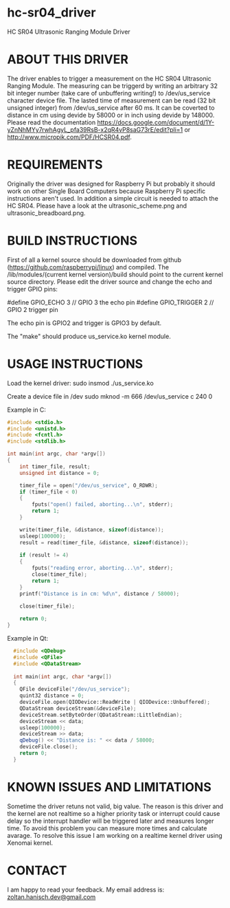 hc-sr04_driver
==============

HC SR04 Ultrasonic Ranging Module Driver

ABOUT THIS DRIVER
=================
The driver enables to trigger a measurement on the HC SR04 Ultrasonic Ranging Module. The measuring can be triggerd by writing an arbitrary 32 bit integer number 
(take care of unbuffering writing!) to /dev/us_service character device file. The lasted time of measurement can be read (32 bit unsigned integer) 
from /dev/us_service after 60 ms. It can be coverted to distance in cm using devide by 58000 or in inch using devide by 148000. 
Please read the documentation https://docs.google.com/document/d/1Y-yZnNhMYy7rwhAgyL_pfa39RsB-x2qR4vP8saG73rE/edit?pli=1 or http://www.micropik.com/PDF/HCSR04.pdf.

REQUIREMENTS
============
Originally the driver was designed for Raspberry Pi but probably it should work on other Single Board Computers because Raspberry Pi specific instructions aren't used. 
In addition a simple circuit is needed to attach the HC SR04. Please have a look at the ultrasonic_scheme.png and ultrasonic_breadboard.png.

BUILD INSTRUCTIONS
==================
First of all a kernel source should be downloaded from github (https://github.com/raspberrypi/linux) and compiled. The /lib/modules/(current kernel version)/build should 
point to the current kernel source directory. Please edit the driver source and change the echo and trigger GPIO pins:

#define GPIO_ECHO 3 // GPIO 3 the echo pin
#define GPIO_TRIGGER 2 // GPIO 2 trigger pin

The echo pin is GPIO2 and trigger is GPIO3 by default.

The "make" should produce us_service.ko kernel module.

USAGE INSTRUCTIONS
==================

Load the kernel driver:
  sudo insmod ./us_service.ko

Create a device file in /dev
  sudo mknod -m 666 /dev/us_service c 240 0

Example in C:
```C
#include <stdio.h>
#include <unistd.h>
#include <fcntl.h>
#include <stdlib.h>

int main(int argc, char *argv[])
{
    int timer_file, result;
    unsigned int distance = 0;

    timer_file = open("/dev/us_service", O_RDWR);
    if (timer_file < 0)
    {
        fputs("open() failed, aborting...\n", stderr);
        return 1;
    }

    write(timer_file, &distance, sizeof(distance));
    usleep(100000);
    result = read(timer_file, &distance, sizeof(distance));
        
    if (result != 4)
    {
        fputs("reading error, aborting...\n", stderr);
        close(timer_file);
        return 1;
    }
    printf("Distance is in cm: %d\n", distance / 58000);
        
    close(timer_file);

    return 0;
}
```

Example in Qt:
```C++
  #include <QDebug>
  #include <QFile>
  #include <QDataStream>
 
  int main(int argc, char *argv[])
  {
    QFile deviceFile("/dev/us_service");
    quint32 distance = 0;
    deviceFile.open(QIODevice::ReadWrite | QIODevice::Unbuffered);
    QDataStream deviceStream(&deviceFile);
    deviceStream.setByteOrder(QDataStream::LittleEndian);
    deviceStream << data;
    usleep(100000);
    deviceStream >> data;
    qDebug() << "Distance is: " << data / 58000;
    deviceFile.close();
    return 0;
  } 
```

KNOWN ISSUES AND LIMITATIONS
============================
Sometime the driver retuns not valid, big value. The reason is this driver and the kernel are not realtime so a higher priority task or interrupt could cause delay 
so the interrupt handler will be triggered later and measures longer time. To avoid this problem you can measure more times and calculate avarage. 
To resolve this issue I am working on a realtime kernel driver using Xenomai kernel.

CONTACT
=======
I am happy to read your feedback. My email address is: zoltan.hanisch.dev@gmail.com
